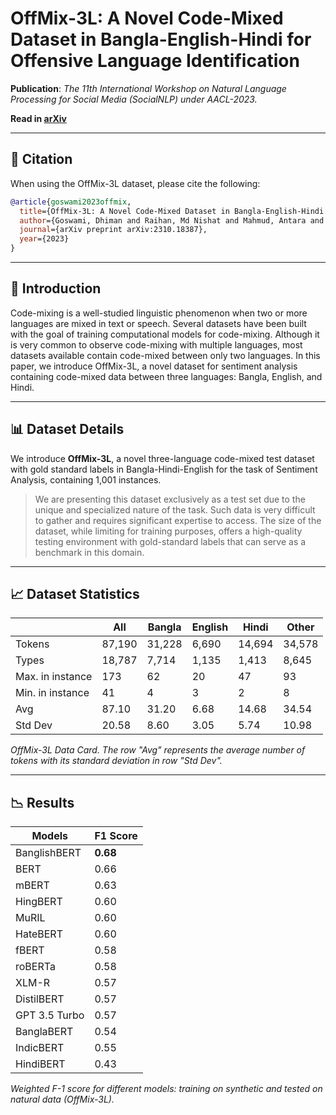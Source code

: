 # OffMix-3L: A Novel Code-Mixed Dataset in Bangla-English-Hindi for Offensive Language Identification

**Publication**: *The 11th International Workshop on Natural Language Processing for Social Media (SocialNLP) under AACL-2023.*

**Read in [arXiv](https://arxiv.org/pdf/2310.18387.pdf)** 

---

## 📝 Citation

When using the OffMix-3L dataset, please cite the following:

```bibtex
@article{goswami2023offmix,
  title={OffMix-3L: A Novel Code-Mixed Dataset in Bangla-English-Hindi for Offensive Language Identification},
  author={Goswami, Dhiman and Raihan, Md Nishat and Mahmud, Antara and Anstasopoulos, Antonios and Zampieri, Marcos},
  journal={arXiv preprint arXiv:2310.18387},
  year={2023}
}
```

---

## 📖 Introduction

Code-mixing is a well-studied linguistic phenomenon when two or more languages are mixed in text or speech. Several datasets have been built with the goal of training computational models for code-mixing. Although it is very common to observe code-mixing with multiple languages, most datasets available contain code-mixed between only two languages. In this paper, we introduce OffMix-3L, a novel dataset for sentiment analysis containing code-mixed data between three languages: Bangla, English, and Hindi.

---

## 📊 Dataset Details

We introduce **OffMix-3L**, a novel three-language code-mixed test dataset with gold standard labels in Bangla-Hindi-English for the task of Sentiment Analysis, containing 1,001 instances.

> We are presenting this dataset exclusively as a test set due to the unique and specialized nature of the task. Such data is very difficult to gather and requires significant expertise to access. The size of the dataset, while limiting for training purposes, offers a high-quality testing environment with gold-standard labels that can serve as a benchmark in this domain.

---

## 📈 Dataset Statistics

|                   | **All** | **Bangla** | **English** | **Hindi** | **Other** |
|-------------------|---------|------------|-------------|-----------|-----------|
| Tokens            | 87,190  | 31,228     | 6,690       | 14,694    | 34,578    |
| Types             | 18,787  | 7,714      | 1,135       | 1,413     | 8,645     |
| Max. in instance  | 173     | 62         | 20          | 47        | 93        |
| Min. in instance  | 41      | 4          | 3           | 2         | 8         |
| Avg               | 87.10   | 31.20      | 6.68        | 14.68     | 34.54     |
| Std Dev           | 20.58   | 8.60       | 3.05        | 5.74      | 10.98     |

*OffMix-3L Data Card. The row "Avg" represents the average number of tokens with its standard deviation in row "Std Dev".*


---

## 📉 Results

| Models         | F1 Score |
|----------------|----------|
| BanglishBERT   | **0.68** |
| BERT           | 0.66     |
| mBERT          | 0.63     |
| HingBERT       | 0.60     |
| MuRIL          | 0.60     |
| HateBERT       | 0.60     |
| fBERT          | 0.58     |
| roBERTa        | 0.58     |
| XLM-R          | 0.57     |
| DistilBERT     | 0.57     |
| GPT 3.5 Turbo  | 0.57     |
| BanglaBERT     | 0.54     |
| IndicBERT      | 0.55     |
| HindiBERT      | 0.43     |

*Weighted F-1 score for different models: training on synthetic and tested on natural data (OffMix-3L).*

